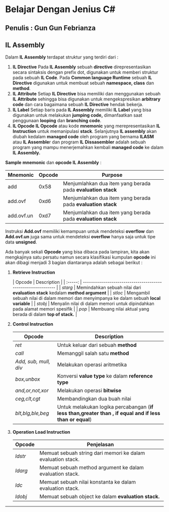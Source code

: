 # Belajar Dengan Jenius C#

## Penulis : Gun Gun Febrianza

## IL Assembly

Dalam **IL Assembly** terdapat struktur yang terdiri dari :
1.	**IL Directive** 
Pada **IL Assembly** sebuah **directive** direpresentasikan secara sintaksis dengan prefix dot, digunakan untuk memberi struktur pada sebuah **IL Code**. Pada **Common language Runtime** sebuah **IL Directive** digunakan untuk membuat sebuah **namespace, class** dan **method**. 
2.	**IL Attribute** 
Setiap **IL Directive** bisa memiliki dan menggunakan sebuah **IL Attribute** sehingga bisa digunakan untuk mengekspresikan **arbitrary code** dan cara bagaimana sebuah **IL Directive** hendak bekerja.
3.	**IL Label** 
Setiap baris pada **IL Assembly** memiliki **IL Label** yang bisa digunakan untuk melakukan **jumping code,** dimanfaatkan saat penggunaan **looping** dan **branching code**.
4.	**IL Opcode** 
**IL Opcode** atau kode **mnemonic** yang merepresentasikan **IL Instruction** untuk memanipulasi **stack**. Selanjutnya **IL assembly** akan diubah kedalam **managed code** oleh program yang bernama **ILASM** atau **IL Assemble**r dan program **IL** **Dissasembler** adalah sebuah program yang mampu menerjemahkan kembali **managed code** ke dalam **IL Assembly.**

**Sample** **mnemonic** dan **opcode IL Assembly** :

| Mnemonic   | Opcode | Purpose                                                     |
| ---------- | ------ | ----------------------------------------------------------- |
| add        | 0x58   | Menjumlahkan dua item yang berada pada **evaluation stack** |
| add.ovf    | 0xd6   | Menjumlahkan dua item yang berada pada **evaluation stack** |
| add.ovf.un | 0xd7   | Menjumlahkan dua item yang berada pada **evaluation stack** |

Instruksi **Add.ovf** memiliki kemampuan untuk mendeteksi **overflow** dan **Add.ovf.un** juga sama untuk mendeteksi **overflow** hanya saja untuk tipe data **unsigned**. 

Ada banyak sekali **Opcode** yang bisa dibaca pada lampiran, kita akan mengkajinya satu persatu namun secara klasifikasi kumpulan **opcode** ini akan dibagi menjadi 3 bagian diantaranya adalah sebagai berikut :

1. **Retrieve Instruction**

   | Opcode  | Description                                                  |
| :-----: | ------------------------------------------------------------ |
| *starg* | Memindahkan sebuah nilai dari **evaluation stack** kedalam **method argument** |
| *stloc* | Mengambil sebuah nilai di dalam memori dan menyimpanya ke dalam sebuah **local variable** |
| *stobj* | Menyalin nilai di dalam memori untuk dipindahkan pada alamat memori spesifik |
|  *pop*  | Membuang nilai aktual yang berada di dalam **top of stack.** |


2. **Control Instruction**

   | Opcode                | Description                                                  |
   | --------------------- | ------------------------------------------------------------ |
   | *ret*                 | Untuk keluar dari sebuah **method**                          |
   | *call*                | Memanggil salah satu **method**                              |
   | *Add, sub, mull, div* | Melakukan operasi aritmetika                                 |
   | *box,unbox*           | Konversi **value type** ke dalam **reference type**          |
   | *and,or,not,xor*      | Melakukan operasi **bitwise**                                |
   | *ceg,clt,cgt*         | Membandingkan dua buah nilai                                 |
   | *blt,blg,ble,beg*     | Untuk melakukan logika percabangan (**if less than,greater than , if equal and if less than or equal**) |

3. **Operation Load Instruction**

   | **Opcode** | **Penjelasan**                                              |
   | ---------- | ----------------------------------------------------------- |
   | *ldstr*    | Memuat sebuah string dari memori ke dalam evaluation stack. |
   | *ldarg*    | Memuat sebuah method argument ke dalam evaluation stack.    |
   | *ldc*      | Memuat sebuah nilai konstanta ke dalam evaluation stack.    |
   | *ldobj*    | Memuat sebuah object ke dalam **evaluation stack.**         |

   



---------------------

